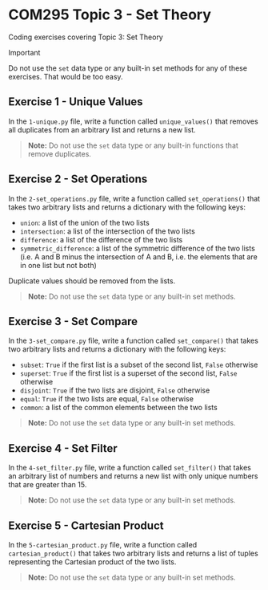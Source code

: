 # COM295 Topic 3 - Set Theory

Coding exercises covering Topic 3: Set Theory

> [!IMPORTANT]
> Do not use the `set` data type or any built-in set methods for any of these exercises. That would be too easy.

## Exercise 1 - Unique Values

In the `1-unique.py` file, write a function called `unique_values()` that removes all duplicates from an arbitrary list and returns a new list.

> **Note:** Do not use the `set` data type or any built-in functions that remove duplicates.

## Exercise 2 - Set Operations

In the `2-set_operations.py` file, write a function called `set_operations()` that takes two arbitrary lists and returns a dictionary with the
following keys:

- `union`: a list of the union of the two lists
- `intersection`: a list of the intersection of the two lists
- `difference`: a list of the difference of the two lists
- `symmetric_difference`: a list of the symmetric difference of the two lists (i.e. A and B minus the intersection of A and B, i.e. the elements that are in one list but not both)

Duplicate values should be removed from the lists.

> **Note:** Do not use the `set` data type or any built-in set methods.

## Exercise 3 - Set Compare

In the `3-set_compare.py` file, write a function called `set_compare()` that takes two arbitrary lists and returns a dictionary with the following keys:

- `subset`: `True` if the first list is a subset of the second list, `False` otherwise
- `superset`: `True` if the first list is a superset of the second list, `False` otherwise
- `disjoint`: `True` if the two lists are disjoint, `False` otherwise
- `equal`: `True` if the two lists are equal, `False` otherwise
- `common`: a list of the common elements between the two lists

> **Note:** Do not use the `set` data type or any built-in set methods.

## Exercise 4 - Set Filter

In the `4-set_filter.py` file, write a function called `set_filter()` that takes an arbitrary list of numbers and returns a new list with only unique numbers that are greater than 15.

> **Note:** Do not use the `set` data type or any built-in set methods.

## Exercise 5 - Cartesian Product

In the `5-cartesian_product.py` file, write a function called `cartesian_product()` that takes two arbitrary lists and returns a list of tuples representing the Cartesian product of the two lists.

> **Note:** Do not use the `set` data type or any built-in set methods.
